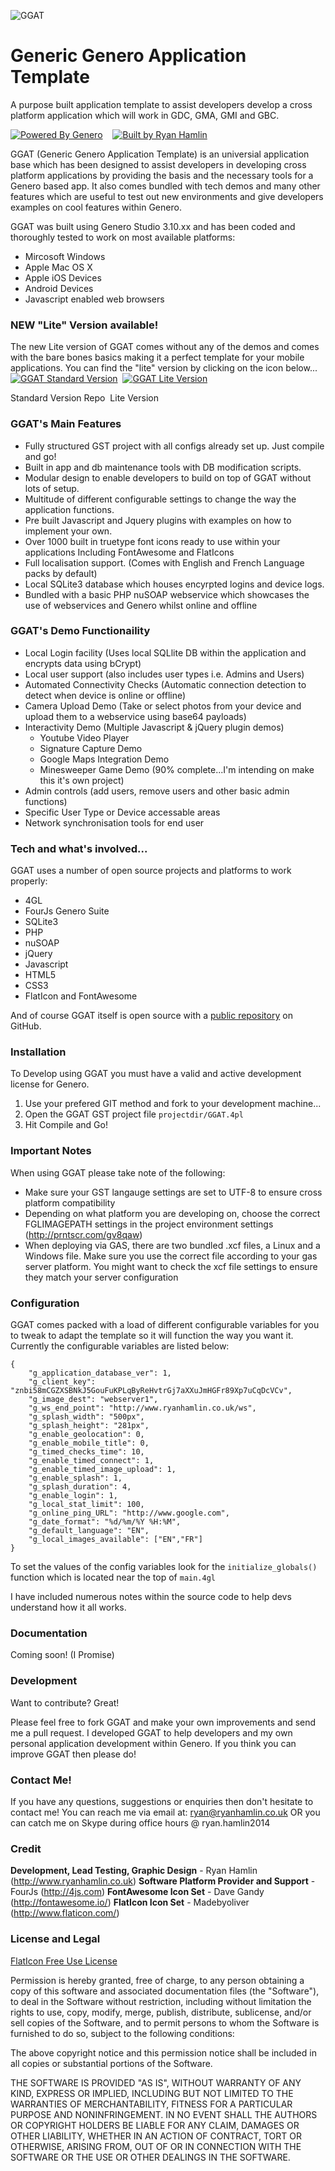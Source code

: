 ![GGAT](http://i.imgur.com/b4dLZz7.png)
# Generic Genero Application Template
A purpose built application template to assist developers develop a cross platform application which will work in GDC, GMA, GMI and GBC. 

[![Powered By Genero](http://i.imgur.com/m0vHCJl.png)](http://4js.com/products/)&nbsp;&nbsp;&nbsp;&nbsp;[![Built by Ryan Hamlin](http://i.imgur.com/24Bf8Ql.png)](http://www.ryanhamlin.co.uk)

GGAT (Generic Genero Application Template) is an universial application base which has been designed to assist developers in developing cross platform applications by providing the basis and the necessary tools for a Genero based app. It also comes bundled with tech demos and many other features which are useful to test out new environments and give developers examples on cool features within Genero.  

GGAT was built using Genero Studio 3.10.xx and has been coded and thoroughly tested to work on most available platforms:
  - Mircosoft Windows
  - Apple Mac OS X
  - Apple iOS Devices
  - Android Devices
  - Javascript enabled web browsers

### NEW "Lite" Version available!
The new Lite version of GGAT comes without any of the demos and comes with the bare bones basics making it a perfect template for your mobile applications. You can find the "lite" version by clicking on the icon below...
[![GGAT Standard Version](https://i.imgur.com/BIDaNRF.png)](https://github.com/swingflip/Generic-Genero-Application-Template)&nbsp;&nbsp;[![GGAT Lite Version](https://i.imgur.com/zcEMnbm.png)](https://github.com/swingflip/Generic-Genero-Application-Template-Lite)

Standard Version Repo&nbsp;&nbsp;Lite Version


### GGAT's Main Features
  - Fully structured GST project with all configs already set up. Just compile and go!
  - Built in app and db maintenance tools with DB modification scripts.
  - Modular design to enable developers to build on top of GGAT without lots of setup.
  - Multitude of different configurable settings to change the way the application functions.
  - Pre built Javascript and Jquery plugins with examples on how to implement your own.
  - Over 1000 built in truetype font icons ready to use within your applications Including FontAwesome and FlatIcons
  - Full localisation support. (Comes with English and French Language packs by default)
  - Local SQLite3 database which houses encyrpted logins and device logs.
  - Bundled with a basic PHP nuSOAP webservice which showcases the use of webservices and Genero whilst online and offline

### GGAT's Demo Functionaility 
  - Local Login facility (Uses local SQLlite DB within the application and encrypts data using bCrypt)
  - Local user support (also includes user types i.e. Admins and Users)
  - Automated Connectivity Checks (Automatic connection detection to detect when device is online or offline)
  - Camera Upload Demo (Take or select photos from your device and upload them to a webservice using base64 payloads)
  - Interactivity Demo (Multiple Javascript & jQuery plugin demos)
    - Youtube Video Player
    - Signature Capture Demo
    - Google Maps Integration Demo
    - Minesweeper Game Demo (90% complete...I'm intending on make this it's own project)
  - Admin controls (add users, remove users and other basic admin functions) 
  - Specific User Type or Device accessable areas
  - Network synchronisation tools for end user

### Tech and what's involved...

GGAT uses a number of open source projects and platforms to work properly:

* 4GL
* FourJs Genero Suite
* SQLite3
* PHP
* nuSOAP
* jQuery
* Javascript
* HTML5
* CSS3
* FlatIcon and FontAwesome

And of course GGAT itself is open source with a [public repository](https://github.com/swingflip/Generic-Genero-Application-Template) on GitHub.

### Installation

To Develop using GGAT you must have a valid and active development license for Genero.

  1) Use your prefered GIT method and fork to your development machine...
  2) Open the GGAT GST project file `projectdir/GGAT.4pl`
  3) Hit Compile and Go! 
  
### Important Notes

When using GGAT please take note of the following:

* Make sure your GST langauge settings are set to UTF-8 to ensure cross platform compatibility
* Depending on what platform you are developing on, choose the correct FGLIMAGEPATH settings in the project environment settings (http://prntscr.com/gv8qaw)
* When deploying via GAS, there are two bundled .xcf files, a Linux and a Windows file. Make sure you use the correct file according to your gas server platform. You might want to check the xcf file settings to ensure they match your server configuration

### Configuration 

GGAT comes packed with a load of different configurable variables for you to tweak to adapt the template so it will function the way you want it. Currently the configurable variables are listed below:

```
{
    "g_application_database_ver": 1,
    "g_client_key": "znbi58mCGZXSBNkJ5GouFuKPLqByReHvtrGj7aXXuJmHGFr89Xp7uCqDcVCv",
    "g_image_dest": "webserver1",
    "g_ws_end_point": "http://www.ryanhamlin.co.uk/ws",
    "g_splash_width": "500px",
    "g_splash_height": "281px",
    "g_enable_geolocation": 0,
    "g_enable_mobile_title": 0,
    "g_timed_checks_time": 10,
    "g_enable_timed_connect": 1,
    "g_enable_timed_image_upload": 1,
    "g_enable_splash": 1,
    "g_splash_duration": 4,
    "g_enable_login": 1,
    "g_local_stat_limit": 100,
    "g_online_ping_URL": "http://www.google.com",
    "g_date_format": "%d/%m/%Y %H:%M",
    "g_default_language": "EN",
    "g_local_images_available": ["EN","FR"]
}
```
To set the values of the config variables look for the `initialize_globals()` function which is located near the top of `main.4gl`

I have included numerous notes within the source code to help devs understand how it all works.

### Documentation

Coming soon! (I Promise)

### Development

Want to contribute? Great!

Please feel free to fork GGAT and make your own improvements and send me a pull request. I developed GGAT to help developers and my own personal application development within Genero. If you think you can improve GGAT then please do!

### Contact Me!
If you have any questions, suggestions or enquiries then don't hesitate to contact me! You can reach me via email at: [ryan@ryanhamlin.co.uk](mailto:ryan@ryanhamlin.co.uk)
OR
you can catch me on Skype during office hours @ ryan.hamlin2014

### Credit
**Development, Lead Testing, Graphic Design** - Ryan Hamlin (http://www.ryanhamlin.co.uk)
**Software Platform Provider and Support** - FourJs (http://4js.com)
**FontAwesome Icon Set** - Dave Gandy (http://fontawesome.io/)
**FlatIcon Icon Set** - Madebyoliver (http://www.flaticon.com/)
### License and Legal

[FlatIcon Free Use License](https://profile.flaticon.com/license/free)

Permission is hereby granted, free of charge, to any person obtaining a copy of this software and associated documentation files (the "Software"), to deal in the Software without restriction, including without limitation the rights to use, copy, modify, merge, publish, distribute, sublicense, and/or sell copies of the Software, and to permit persons to whom the Software is furnished to do so, subject to the following conditions:

The above copyright notice and this permission notice shall be included in all copies or substantial portions of the Software.

THE SOFTWARE IS PROVIDED "AS IS", WITHOUT WARRANTY OF ANY KIND, EXPRESS OR IMPLIED, INCLUDING BUT NOT LIMITED TO THE WARRANTIES OF MERCHANTABILITY, FITNESS FOR A PARTICULAR PURPOSE AND NONINFRINGEMENT. IN NO EVENT SHALL THE
AUTHORS OR COPYRIGHT HOLDERS BE LIABLE FOR ANY CLAIM, DAMAGES OR OTHER LIABILITY, WHETHER IN AN ACTION OF CONTRACT, TORT OR OTHERWISE, ARISING FROM, OUT OF OR IN CONNECTION WITH THE SOFTWARE OR THE USE OR OTHER DEALINGS IN THE SOFTWARE.


